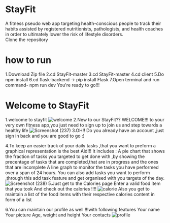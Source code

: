 # StayFit
A fitness pseudo web app targeting health-conscious people to track their habits assisted by registered nutritionists, pathologists, and health coaches in order to ultimately lower the risk of lifestyle disorders.
<br />
Clone the repository
<br />
# how to run 
1.Download Zip file 
2.cd StayFit-master 
3.cd StayFit-master 
4.cd client 
5.Do npm install 
6.cd flask-backend -> pip install Flask 
7.Open terminal and run command- npm run dev 
You're ready to go!!!
# Welcome to StayFit
1.welcome to stayfit
![welcome](https://user-images.githubusercontent.com/48962118/96376900-416bfb00-119f-11eb-9db6-253267e63e10.png)
2.New to our StayFit??
WELCOME!!!
to your very own fitness app,you just need to sign up to join us and step towards a healthy life
![Screenshot (237)](https://user-images.githubusercontent.com/48962118/96377434-59457e00-11a3-11eb-80da-d6fa00a97cad.png)
3.OH!! Do you already have an account ,just sign in back and you are good to go :)

4.To keep an easier track of your daily tasks ,that you want to preform a graphical representation is the best Aid!!!
It includes :
A pie chart that shows the fraction of tasks you targeted to get done with ,by showing the precentage of tasks that are completed,that are in progress and the ones that are incomplete
A line graph to monitor the tasks you have performed over a span of 24 hours.
You can also add tasks you want to perform ,through this add task feature and get organised with you targets of the day.
![Screenshot (238)](https://user-images.githubusercontent.com/48962118/96377891-41bbc480-11a6-11eb-87ee-fe27915577ae.png)
5.Just get to the Calories page
Enter a valid food item that you took
And check out the calories  !!!!
![calorie](https://user-images.githubusercontent.com/48962118/96377500-b04b5300-11a3-11eb-8ed2-283d8d736a76.png)
Also you get to maintain a list of the food items with their respective calories content in form of a list

6.You can maintain our profile as well !!!with following features
Your name
Your picture
Age, weight and height
Your contacts
![profile](https://user-images.githubusercontent.com/48962118/96377496-ab869f00-11a3-11eb-8a34-fb89dab5bd6e.png)
